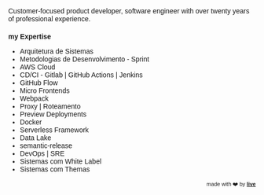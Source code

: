 <link href="https://fonts.googleapis.com/css?family=Montserrat&display=swap" rel="stylesheet">

Customer-focused product developer, software engineer with over twenty years of professional experience.


### my Expertise
- Arquitetura de Sistemas
- Metodologias de Desenvolvimento - Sprint 
- AWS Cloud 
- CD/CI - Gitlab &#124; GitHub Actions &#124; Jenkins
- GitHub Flow
- Micro Frontends
- Webpack
- Proxy &#124; Roteamento 
- Preview Deployments
- Docker
- Serverless Framework
- Data Lake
- semantic-release
- DevOps &#124; SRE
- Sistemas com White Label
- Sistemas com Themas







<div style="text-align: right; float: right;">
 <span style="font-size: 11px"> made with ❤️ by </span>
 <a href="http://live.ciro-maciel.me" style="font-size: 11px" target="_blank">
   <strong style="font-size: 11px">live</strong>
 </a>
</div>

<style>
 * {
    font-family: 'Montserrat', sans-serif !important;
     font-size: 14px;
  }
 h1 {
    font-size: 23px; 
 }
 h1 a{
    display: none;
 }
 h1:after {
  content: 'what I deliver Value...';
 }
 .container-lg{
  max-width: 900px
 }
 hr {
  height: 0px !important;
  border-bottom: 1px solid #eaecef !important;
  margin-bottom: 10px !important;
 }
</style>
